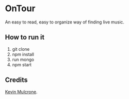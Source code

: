 # OnTour

An easy to read, easy to organize way of finding live music.

## How to run it

1. git clone
1. npm install
1. run mongo
1. npm start

## Credits

[Kevin Mulcrone](http://KayBeSee.com).
